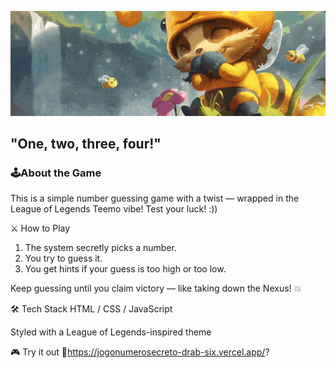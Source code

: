 <p align="center">
  <img src="teemogifbee.gif" alt="Welcome GIF" />
</p>

"One, two, three, four!"
---

### 🕹️About the Game
This is a simple number guessing game with a twist — wrapped in the League of Legends Teemo vibe!
Test your luck! :))

⚔️ How to Play
1. The system secretly picks a number.
2. You try to guess it.
3. You get hints if your guess is too high or too low.

Keep guessing until you claim victory — like taking down the Nexus! 💥

🛠️ Tech Stack
HTML / CSS / JavaScript

Styled with a League of Legends-inspired theme

🎮 Try it out
🔗https://jogonumerosecreto-drab-six.vercel.app/?
